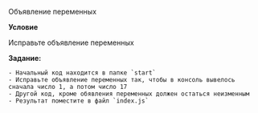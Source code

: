 Объявление переменных

**Условие**

Исправьте объявление переменных

**Задание:**

    - Начальный код находится в папке `start`
    - Исправьте объявление переменных так, чтобы в консоль вывелось сначала число 1, а потом число 17
    - Другой код, кроме обявления переменных должен остаться неизменным
    - Результат поместите в файл `index.js`
